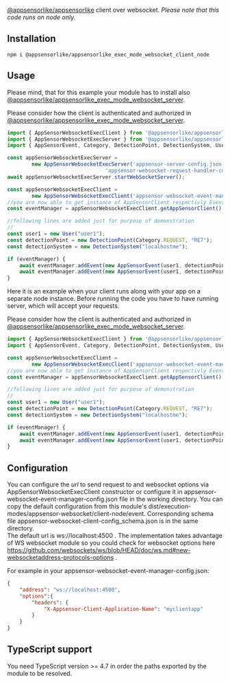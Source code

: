 [@appsensorlike/appsensorlike](https://www.npmjs.com/package/@appsensorlike/appsensorlike)  client over websocket. 
*Please note that this code runs on node only.*


Installation
 ---
 `````
 npm i @appsensorlike/appsensorlike_exec_mode_websocket_client_node
 `````


Usage
---
Please mind, that for this example your module has to install also [@appsensorlike/appsensorlike_exec_mode_websocket_server](https://www.npmjs.com/package/@appsensorlike/appsensorlike_exec_mode_websocket_server).

Please consider how the client is authenticated and authorized in [@appsensorlike/appsensorlike_exec_mode_websocket_server](https://www.npmjs.com/package/@appsensorlike/appsensorlike_exec_mode_websocket_server).
`````javascript
import { AppSensorWebsocketExecClient } from '@appsensorlike/appsensorlike_exec_mode_websocket_client_node';
import { AppSensorWebsocketExecServer } from '@appsensorlike/appsensorlike_exec_mode_websocket_server';
import { AppSensorEvent, Category, DetectionPoint, DetectionSystem, User } from "@appsensorlike/appsensorlike/core/core.js";

const appSensorWebsocketExecServer = 
        new AppSensorWebsocketExecServer('appsensor-server-config.json',
                                'appsensor-websocket-request-handler-config.json');
await appSensorWebsocketExecServer.startWebSocketServer();

const appSensorWebsocketExecClient = 
        new AppSensorWebsocketExecClient('appsensor-websocket-event-manager-config.json');
//you are now able to get instance of AppSensorClient respectivly EventManager and to send events to the server
const eventManager = appSensorWebsocketExecClient.getAppSensorClient().getEventManager();

//following lines are added just for purpose of demonstration
//
const user1 = new User("user1");
const detectionPoint = new DetectionPoint(Category.REQUEST, "RE7");
const detectionSystem = new DetectionSystem("localhostme");

if (eventManager) {
    await eventManager.addEvent(new AppSensorEvent(user1, detectionPoint, detectionSystem)); 
    await eventManager.addEvent(new AppSensorEvent(user1, detectionPoint, detectionSystem)); //new instance every time to set timestamp
}
`````

Here it is an example when your client runs along with your app on a separate node instance.
Before running the code you have to have running server, which will accept your requests.

Please consider how the client is authenticated and authorized in [@appsensorlike/appsensorlike_exec_mode_websocket_server](https://www.npmjs.com/package/@appsensorlike/appsensorlike_exec_mode_websocket_server).
`````javascript
import { AppSensorWebsocketExecClient } from '@appsensorlike/appsensorlike_exec_mode_websocket_client_node';
import { AppSensorEvent, Category, DetectionPoint, DetectionSystem, User } from "@appsensorlike/appsensorlike/core/core.js";

const appSensorWebsocketExecClient = 
        new AppSensorWebsocketExecClient('appsensor-websocket-event-manager-config.json');
//you are now able to get instance of AppSensorClient respectivly EventManager and to send events to the server
const eventManager = appSensorWebsocketExecClient.getAppSensorClient().getEventManager();

//following lines are added just for purpose of demonstration
//
const user1 = new User("user1");
const detectionPoint = new DetectionPoint(Category.REQUEST, "RE7");
const detectionSystem = new DetectionSystem("localhostme");

if (eventManager) {
    await eventManager.addEvent(new AppSensorEvent(user1, detectionPoint, detectionSystem)); 
    await eventManager.addEvent(new AppSensorEvent(user1, detectionPoint, detectionSystem)); //new instance every time to set timestamp
}
`````

Configuration
---
You can configure the *url* to send request to and websocket options via  AppSensorWebsocketExecClient constructor or configure it in appsensor-websocket-event-manager-config.json file in the working directory. You can copy the default configuration from this module's dist/execution-modes/appsensor-websocket/client-node/event. Corresponding schema file appsensor-websocket-client-config_schema.json is in the same directory.  
The default url is ws://localhost:4500 . The implementation takes advantage of WS websocket module so you could check for websocket options here  https://github.com/websockets/ws/blob/HEAD/doc/ws.md#new-websocketaddress-protocols-options .

For example in your appsensor-websocket-event-manager-config.json:
`````json
{
    "address": "ws://localhost:4500",
    "options":{
        "headers": {
            "X-Appsensor-Client-Application-Name": "myclientapp"
        }
    }
}
`````

TypeScript support
---
You need TypeScript version >= 4.7 in order the paths exported by the module to be resolved.